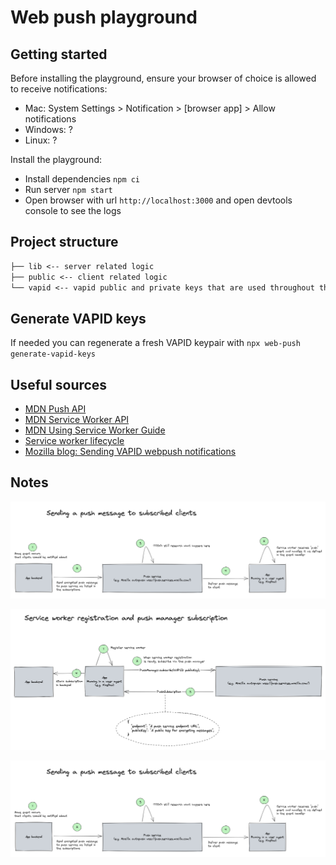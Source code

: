# Web push playground

## Getting started

Before installing the playground, ensure your browser of choice is allowed to receive notifications:

- Mac: System Settings > Notification > [browser app] > Allow notifications
- Windows: ?
- Linux: ?

Install the playground:

- Install dependencies `npm ci`
- Run server `npm start`
- Open browser with url `http://localhost:3000` and open devtools console to see the logs

## Project structure

```markdown
├── lib <-- server related logic
├── public <-- client related logic
└── vapid <-- vapid public and private keys that are used throughout the project
```

## Generate VAPID keys

If needed you can regenerate a fresh VAPID keypair with `npx web-push generate-vapid-keys`

## Useful sources

- [MDN Push API](https://developer.mozilla.org/en-US/docs/Web/API/Push_API)
- [MDN Service Worker API](https://developer.mozilla.org/en-US/docs/Web/API/Service_Worker_API)
- [MDN Using Service Worker Guide](https://developer.mozilla.org/en-US/docs/Web/API/Service_Worker_API/Using_Service_Workers)
- [Service worker lifecycle](https://web.dev/service-worker-lifecycle/)
- [Mozilla blog: Sending VAPID webpush notifications](https://blog.mozilla.org/services/2016/08/23/sending-vapid-identified-webpush-notifications-via-mozillas-push-service/)

## Notes

![Sending a push message](/notes/sending-a-push-message.png)

![Registration and subscription](/notes/registration-and-subscription.png)

![Sending a push message](/notes/sending-a-push-message.png)
